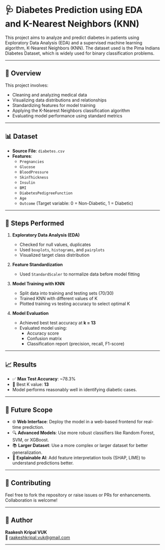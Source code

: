 # 🩺 Diabetes Prediction using EDA and K-Nearest Neighbors (KNN)

This project aims to analyze and predict diabetes in patients using Exploratory Data Analysis (EDA) and a supervised machine learning algorithm, K-Nearest Neighbors (KNN). The dataset used is the Pima Indians Diabetes Dataset, which is widely used for binary classification problems.

---

## 📌 Overview

This project involves:
- Cleaning and analyzing medical data
- Visualizing data distributions and relationships
- Standardizing features for model training
- Applying the K-Nearest Neighbors classification algorithm
- Evaluating model performance using standard metrics

---

## 📊 Dataset

- **Source File**: `diabetes.csv`
- **Features**:
  - `Pregnancies`
  - `Glucose`
  - `BloodPressure`
  - `SkinThickness`
  - `Insulin`
  - `BMI`
  - `DiabetesPedigreeFunction`
  - `Age`
  - `Outcome` (Target variable: 0 = Non-Diabetic, 1 = Diabetic)

---

## 🔧 Steps Performed

1. **Exploratory Data Analysis (EDA)**
   - Checked for null values, duplicates
   - Used `boxplots`, `histograms`, and `pairplots`
   - Visualized target class distribution

2. **Feature Standardization**
   - Used `StandardScaler` to normalize data before model fitting

3. **Model Training with KNN**
   - Split data into training and testing sets (70/30)
   - Trained KNN with different values of K
   - Plotted training vs testing accuracy to select optimal K

4. **Model Evaluation**
   - Achieved best test accuracy at **k = 13**
   - Evaluated model using:
     - Accuracy score
     - Confusion matrix
     - Classification report (precision, recall, F1-score)

---

## 📈 Results

- ✅ **Max Test Accuracy**: ~78.3%
- 🧠 Best K value: **13**
- Model performs reasonably well in identifying diabetic cases.

---

## 🚀 Future Scope

- 🌐 **Web Interface**: Deploy the model in a web-based frontend for real-time prediction.
- 🔍 **Advanced Models**: Use more robust classifiers like Random Forest, SVM, or XGBoost.
- 📚 **Larger Dataset**: Use a more complex or larger dataset for better generalization.
- 🧩 **Explainable AI**: Add feature interpretation tools (SHAP, LIME) to understand predictions better.

---

## 🤝 Contributing

Feel free to fork the repository or raise issues or PRs for enhancements. Collaboration is welcome!

---

## 👤 Author

**Raakesh Kripal VUK**  
📧 raakeshkripal.vuk@gmail.com

---
